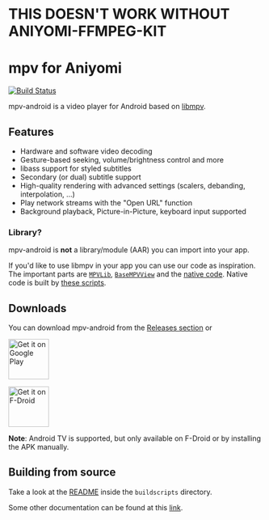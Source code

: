 # THIS DOESN'T WORK WITHOUT ANIYOMI-FFMPEG-KIT

# mpv for Aniyomi

[![Build Status](https://github.com/mpv-android/mpv-android/actions/workflows/build.yml/badge.svg?branch=master)](https://github.com/mpv-android/mpv-android/actions/workflows/build.yml)

mpv-android is a video player for Android based on [libmpv](https://github.com/mpv-player/mpv).

## Features

* Hardware and software video decoding
* Gesture-based seeking, volume/brightness control and more
* libass support for styled subtitles
* Secondary (or dual) subtitle support
* High-quality rendering with advanced settings (scalers, debanding, interpolation, ...)
* Play network streams with the "Open URL" function
* Background playback, Picture-in-Picture, keyboard input supported

### Library?

mpv-android is **not** a library/module (AAR) you can import into your app.

If you'd like to use libmpv in your app you can use our code as inspiration.
The important parts are [`MPVLib`](app/src/main/java/is/xyz/mpv/MPVLib.java), [`BaseMPVView`](app/src/main/java/is/xyz/mpv/BaseMPVView.kt) and the [native code](app/src/main/jni/).
Native code is built by [these scripts](buildscripts/).

## Downloads

You can download mpv-android from the [Releases section](https://github.com/mpv-android/mpv-android/releases) or

[<img src="https://play.google.com/intl/en_us/badges/images/generic/en-play-badge.png" alt="Get it on Google Play" height="80">](https://play.google.com/store/apps/details?id=is.xyz.mpv)

[<img src="https://fdroid.gitlab.io/artwork/badge/get-it-on.png" alt="Get it on F-Droid" height="80">](https://f-droid.org/packages/is.xyz.mpv)

**Note**: Android TV is supported, but only available on F-Droid or by installing the APK manually.

## Building from source

Take a look at the [README](buildscripts/README.md) inside the `buildscripts` directory.

Some other documentation can be found at this [link](http://mpv-android.github.io/mpv-android/).
